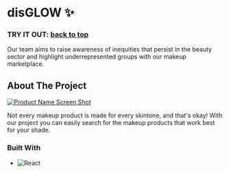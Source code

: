 # disGLOW :sparkles:

### TRY IT OUT: <a href="https://disglow.vercel.app/">back to top</a>

Our team aims to raise awareness of inequities that persist in the beauty sector and highlight underrepresented groups with our makeup marketplace.

## About The Project

[![Product Name Screen Shot][product-screenshot]](https://i.imgur.com/3HX5aRd.png)

Not every makeup product is made for every skintone, and that's okay! With our project you can easily search for the makeup products that work best for your shade.

### Built With

* ![React][React.js]


[product-screenshot]: https://i.imgur.com/3HX5aRd.png
[React.js]: https://img.shields.io/badge/React-20232A?style=for-the-badge&logo=react&logoColor=61DAFB
